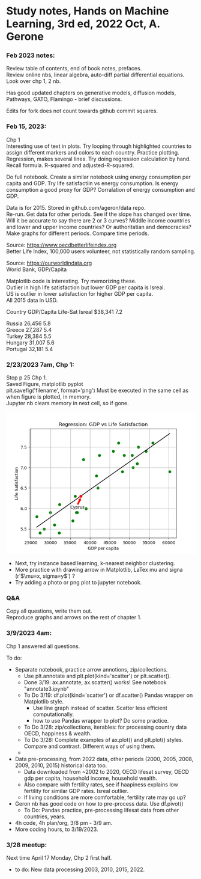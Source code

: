 # Study notes, Hands on Machine Learning, 3rd ed, 2022 Oct, A. Gerone  

### Feb 2023 notes:  

Review table of contents, end of book notes, prefaces.  
Review online nbs, linear algebra, auto-diff partial differential equations.  
Look over chp 1, 2 nb. 

Has good updated chapters on generative models, diffusion models, Pathways, GATO, Flamingo - brief discussions.  

Edits for fork does not count towards github commit squares.  

### Feb 15, 2023:  
Chp 1  
Interesting use of text in plots. Try looping through highlighted countries to assign different markers and colors to each country. Practice plotting.  
Regression, makes several lines. Try doing regression calculation by hand. Recall formula. R-squared and adjusted-R-squared.  

Do full notebook. Create a similar notebook using energy consumption per capita and GDP. Try life satisfactiin vs energy consumption. Is energy consumption a good proxy for GDP?  Corralation of energy consumption and GDP.  

Data is for 2015. Stored in github.com/ageron/data repo.  
Re-run. Get data for other periods. See if the slope has changed over time.  Will it be accurate to say there are 2 or 3 curves? Middle income countries and lower and upper income countries?  Or authoritatian and democracies? Make graphs for different periods. Compare time periods.  

Source: https://www.oecdbetterlifeindex.org  
Better Life Index, 100,000 users volunteer, not statistically random sampling.  

Source:  https://ourworldindata.org  
World Bank, GDP/Capita

Matplotlib code is interesting. Try memorizing these.  
Outlier in high life satisfaction but lower GDP per capita is Isreal.  
US is outlier in lower satisfaction for higher GDP per capita.  
All 2015 data in USD.  

Country     GDP/Capita  Life-Sat
Isreal      $38,341     7.2

Russia      26,456      5.8  
Greece      27,287      5.4  
Turkey      28,384      5.5  
Hungary     31,007      5.6  
Portugal    32,181      5.4  

### 2/23/2023 7am, Chp 1:  
Stop p 25 Chp 1.  
Saved Figure, matplotlib pyplot  
plt.savefig('filename', format='png')
Must be executed in the same cell as when figure is plotted, in memory.  
Jupyter nb clears memory in next cell, so if gone.  

<img src="chp1_GDP_LifeSat.png" width=600 />

 * Next, try instance based learning, k-nearest neighbor clustering.  
 * More practice with drawing arrow in Matplotlib, LaTex mu and signa (r'$\mu=x, sigma=y\$') ?  
 * Try adding a photo or png plot to jupyter notebook.  

### Q&A  
Copy all questions, write them out.  
Reproduce graphs and arrows on the rest of chapter 1.  

### 3/9/2023 4am:  
Chp 1 answered all questions. 

To do:  
 * Separate notebook, practice arrow annotions, zip/collections.  
   - Use plt.annotate and plt.plot(kind='scatter') or plt.scatter().  
   - Done 3/19: ax.annotate, ax.scatter() works! See notebook "annotate3.ipynb" 
   - To Do 3/19: df.plot(kind='scatter') or df.scatter() Pandas wrapper on Matplotlib style. 
      * Use line graph instead of scatter. Scatter less efficient computationally. 
      * how to use Pandas wrapper to plot? Do some practice.    
   - To Do 3/28: zip/collections, iterables: for processing country data OECD, happiness & wealth.  
   - To Do 3/28: Complete examples of ax.plot() and plt.plot() styles. Compare and contrast. Different ways of using them.
   - 
 * Data pre-processing, from 2022 data, other periods (2000, 2005, 2008, 2009, 2010, 2015) historical data too. 
   - Data downloaded from ~2002 to 2020, OECD lifesat survey, OECD gdp per capita, household income, household wealth. 
   - Also compare with fertility rates, see if haapiness explains low fertility for similar GDP rates. Isreal outlier.  
   - If living conditions are more comfortable, fertility rate may go up?   
 * Geron nb has good code on how to pre-process data. Use df.pivot()
   - To Do: Pandas practice, pre-processing lifesat data from other countries, years.  
 * 4h code, 4h plan/org, 3/8 pm - 3/9 am.
 * More coding hours, to 3/19/2023.  

### 3/28 meetup:  
Next time April 17 Monday, Chp 2 first half.  
 * to do: New data processing 2003, 2010, 2015, 2022.  


